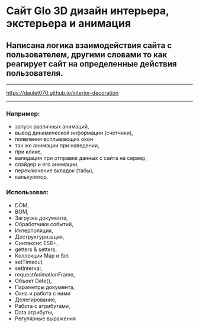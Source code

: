 # Сайт Glo 3D дизайн интерьера, экстерьера и анимация
## Написана логика взаимодействия сайта с пользователем, другими словами то как реагирует сайт на определенные действия пользователя.
***
https://daulet070.github.io/interior-decoration
***
### Например:
- запуск различных анимаций,
- вывод динамической информации (счетчики),
- появления всплывающих окон
- так же анимации при наведении,
- при клике,
- валидация при отправке данных с сайта на сервер,
- слайдер и его анимации,
- переключение вкладок (табы),
- калькулятор.
### Использовал:
- DOM,
- BOM,
- Загрузка документа,
- Обработчики событий,
- Интерполяция,
- Деструктуризация,
- Синтаксис ES6+,
- getters & setters,
- Коллекции Map и Set
- setTimeout,
- setInterval,
- requestAnimationFrame,
- Объект Date(),
- Параметры документа,
- Окна и работа с ними
- Делегирование,
- Работа с атрибутами,
- Data атрибуты,
- Регулярные выражения
